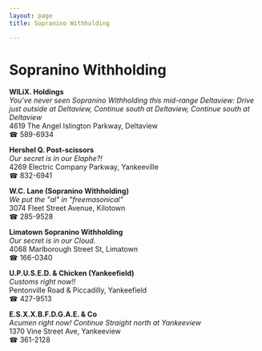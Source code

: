 ```yaml
---
layout: page 
title: Sopranino Withholding

---
```



# Sopranino Withholding


 **WlLiX. Holdings**  
_You've never seen Sopranino Withholding this mid-range 
Deltaview: Drive just outside at Deltaview, Continue south at Deltaview, Continue south at Deltaview_  
4619 The Angel Islington Parkway, Deltaview  
☎ 589-6934

**Hershel Q. Post-scissors**  
_Our secret is in our Elaphe?!_  
4269 Electric Company Parkway, Yankeeville  
☎ 832-6941

**W.C. Lane (Sopranino Withholding)**  
_We put the "al" in "freemasonical"_  
3074 Fleet Street Avenue, Kilotown  
☎ 285-9528

**Limatown Sopranino Withholding**  
_Our secret is in our Cloud._  
4068 Marlborough Street St, Limatown  
☎ 166-0340

**U.P.U.S.E.D. & Chicken (Yankeefield)**  
_Customs right now!!_  
Pentonville Road & Piccadilly, Yankeefield  
☎ 427-9513

**E.S.X.X.B.F.D.G.A.E. & Co**  
_Acumen right now! 
Continue Straight north at Yankeeview_  
1370 Vine Street Ave, Yankeeview  
☎ 361-2128

